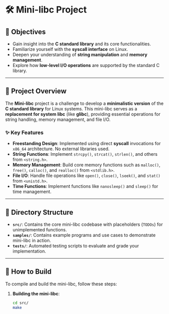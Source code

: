 # 🛠️ Mini-libc Project

## 🚀 Objectives
- Gain insight into the **C standard library** and its core functionalities.
- Familiarize yourself with the **syscall interface** on Linux.
- Deepen your understanding of **string manipulation** and **memory management**.
- Explore how **low-level I/O operations** are supported by the standard C library.

---

## 📜 Project Overview
The **Mini-libc** project is a challenge to develop a **minimalistic version** of the **C standard library** for Linux systems. This mini-libc serves as a **replacement for system libc** (like **glibc**), providing essential operations for string handling, memory management, and file I/O.

### ✨ Key Features
- **Freestanding Design**: Implemented using direct **syscall** invocations for `x86_64` architecture. No external libraries used.
- **String Functions**: Implement `strcpy()`, `strcat()`, `strlen()`, and others from `<string.h>`.
- **Memory Management**: Build core memory functions such as `malloc()`, `free()`, `calloc()`, and `realloc()` from `<stdlib.h>`.
- **File I/O**: Handle file operations like `open()`, `close()`, `lseek()`, and `stat()` from `<unistd.h>`.
- **Time Functions**: Implement functions like `nanosleep()` and `sleep()` for time management.

---

## 📂 Directory Structure
- **`src/`**: Contains the core mini-libc codebase with placeholders (`TODOs`) for unimplemented functions.
- **`samples/`**: Contains example programs and use cases to demonstrate mini-libc in action.
- **`tests/`**: Automated testing scripts to evaluate and grade your implementation.

---

## 🔧 How to Build
To compile and build the mini-libc, follow these steps:

1. **Building the mini-libc**:
   ```bash
   cd src/
   make
